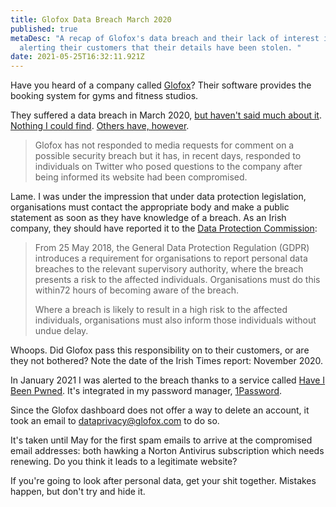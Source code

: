 ```yaml
---
title: Glofox Data Breach March 2020
published: true
metaDesc: "A recap of Glofox's data breach and their lack of interest in
  alerting their customers that their details have been stolen. "
date: 2021-05-25T16:32:11.921Z
---
```

Have you heard of a company called [Glofox](https://www.glofox.com)? Their software provides the booking system for gyms and fitness studios.

They suffered a data breach in March 2020, [but haven't said much about it](https://duckduckgo.com/?q=glofox+data+breach). [Nothing I could find](https://www.glofox.com/blog/category/news/). [Others have, however](https://www.irishtimes.com/business/technology/irish-start-up-glofox-investigates-possible-data-breach-1.4414837).

> Glofox has not responded to media requests for comment on a possible security breach but it has, in recent days, responded to individuals on Twitter who posed questions to the company after being informed its website had been compromised.

Lame. I was under the impression that under data protection legislation, organisations must contact the appropriate body and make a public statement as soon as they have knowledge of a breach. As an Irish company, they should have reported it to the [Data Protection Commission](https://www.dataprotection.ie/):

> From 25 May 2018, the General Data Protection Regulation (GDPR) introduces a requirement for organisations to report personal data breaches to the relevant supervisory authority, where the breach presents a risk to the affected individuals. Organisations must do this within72 hours of becoming aware of the breach.
>
> Where a breach is likely to result in a high risk to the affected individuals, organisations must also inform those individuals without undue delay.

Whoops. Did Glofox pass this responsibility on to their customers, or are they not bothered? Note the date of the Irish Times report: November 2020.

In January 2021 I was alerted to the breach thanks to a service called [Have I Been Pwned](https://haveibeenpwned.com/PwnedWebsites#Glofox). It's integrated in my password manager, [1Password](https://1password.com/).

Since the Glofox dashboard does not offer a way to delete an account, it took an email to [dataprivacy@glofox.com](mailto:dataprivacy@glofox.com) to do so.

It's taken until May for the first spam emails to arrive at the compromised email addresses: both hawking a Norton Antivirus subscription which needs renewing. Do you think it leads to a legitimate website?

If you're going to look after personal data, get your shit together. Mistakes happen, but don't try and hide it.
